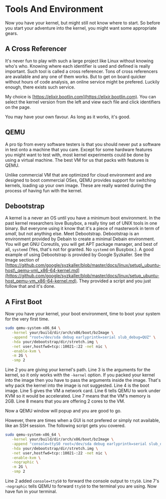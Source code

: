 # Tools And Environment

Now you have your kernel, but might still not know where to start. So before you start your adventure into the kernel, you might want some appropriate gears. 

## A Cross Referencer

It's never fun to play with such a large project like Linux without knowing who's who. Knowing where each identifier is used and defined is really important. Such tool is called a cross referencer. Tons of cross referencers are available and any one of them works. But to get on board quicker without hours of code analysis, an online service might be prefered. Luckily enough, there exists such service.

My choice is [https://elixir.bootlin.com](https://elixir.bootlin.com). You can select the kernel version from the left and view each file and click identifiers on the page. 

You may have your own favour. As long as it works, it's good.

## QEMU

A pro tip from every software testers is that you should never put a software in test onto a machine that you care. Except for some hardware features you might want to test with, most kernel experiments could be done by using a virtual machine. The best VM for us that packs with features is QEMU. 

Unlike commercial VM that are optimized for cloud environment and are designed to boot commercial OSes, QEMU provides support for switching kernels, loading up your own image. These are really wanted during the process of having fun with the kernel.

## Debootstrap

A kernel is a never an OS until you have a minimum boot environment. In the past kernel researchers love Busybox, a really tiny set of UNIX tools in one binary. But everyone using it know that it's a piece of masterwork in term of _small_, but not anything else. Meet Debootstrap. Debootstrap is an environment provided by Debain to create a minimal Debain environment. You will get GNU Coreutils, you will get APT package manager, and best of all, `systemd` \(Yes, that's not for granted. No `systemd` on Busybox.\). A good example of using Debootstrap is provided by Google Syzkaller. See the Image section of [https://github.com/google/syzkaller/blob/master/docs/linux/setup\_ubuntu-host\_qemu-vm\_x86-64-kernel.md](https://github.com/google/syzkaller/blob/master/docs/linux/setup_ubuntu-host_qemu-vm_x86-64-kernel.md). They provided a script and you just follow that and it's done.

## A First Boot

Now you have your kernel, your boot environment, time to boot your system for the very first time.

```bash
sudo qemu-system-x86_64 \
   -kernel your/build/dir/arch/x86/boot/bzImage \
   -append "root=/dev/sda debug earlyprintk=serial slub_debug=QUZ" \
   -hda your/debootstrap/dir/stretch.img \
   -net user,hostfwd=tcp::10021-:22 -net nic \
   -enable-kvm \
   -m 2G \
   -smp 2
```

Line 2 you are giving your kernel's path. Line 3 is the arguments for the kernel, so it only works with the `-kernel` option. If you packed your kernel into the image then you have to pass the arguments inside the image. That's why pack the kernel into the image is not suggested. Line 4 is the boot image. Line 5 gives the VM a network card. Line 6 tells QEMU to work under KVM so it would be accelerated. Line 7 means that the VM's memory is 2GB. Line 8 means that you are offering 2 cores to the VM.

Now a QEMU window will popup and you are good to go.

However, there are times when a GUI is not prefered or simply not available, like an SSH session. The following script gets you covered.

```bash
sudo qemu-system-x86_64 \
   -kernel your/build/dir/arch/x86/boot/bzImage \
   -append "console=ttyS0 root=/dev/sda debug earlyprintk=serial slub_debug=QUZ" \
   -hda your/debootstrap/dir/stretch.img \
   -net user,hostfwd=tcp::10021-:22 -net nic \
   -enable-kvm \
   -nographic \
   -m 2G \
   -smp 2
```

Line 2 added `console=ttyS0` to forward the console output to `ttyS0`. Line 7's `-nographic` tells QEMU to forward `ttyS0` to the terminal you are using. Now have fun in your terminal.

